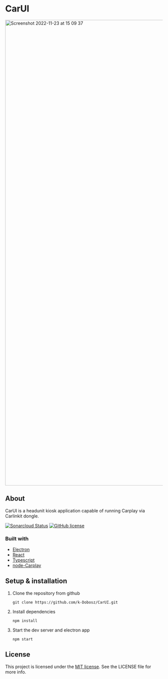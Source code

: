 # CarUI

<img width="1490" alt="Screenshot 2022-11-23 at 15 09 37" src="https://user-images.githubusercontent.com/31768756/203568135-1f546695-5db6-4db1-a9e2-cb16fa80c681.png">

## About

CarUI is a headunit kiosk application capable of running Carplay via Carlinkit dongle.

[![Sonarcloud Status](https://sonarcloud.io/api/project_badges/measure?project=k-Dobosz_CarUI&metric=alert_status)](https://sonarcloud.io/dashboard?id=k-Dobosz_CarUI)
[![GitHub license](https://img.shields.io/github/license/k-Dobosz/CarUI?color=blue)](https://github.com/k-Dobosz/CarUI)

### Built with

- [Electron](https://www.electronjs.org)
- [React](https://reactjs.org)
- [Typescript](https://www.typescriptlang.org)
- [node-Carplay](https://github.com/rhysmorgan134/node-CarPlay)

## Setup & installation

1. Clone the repository from github
   ```
   git clone https://github.com/k-Dobosz/CarUI.git
   ```
2. Install dependencies
   ```
   npm install
   ```
3. Start the dev server and electron app
   ```
   npm start
   ```

## License

This project is licensed under the [MIT license](https://github.com/k-Dobosz/CarUI/blob/main/LICENSE). See the LICENSE file for more info.
